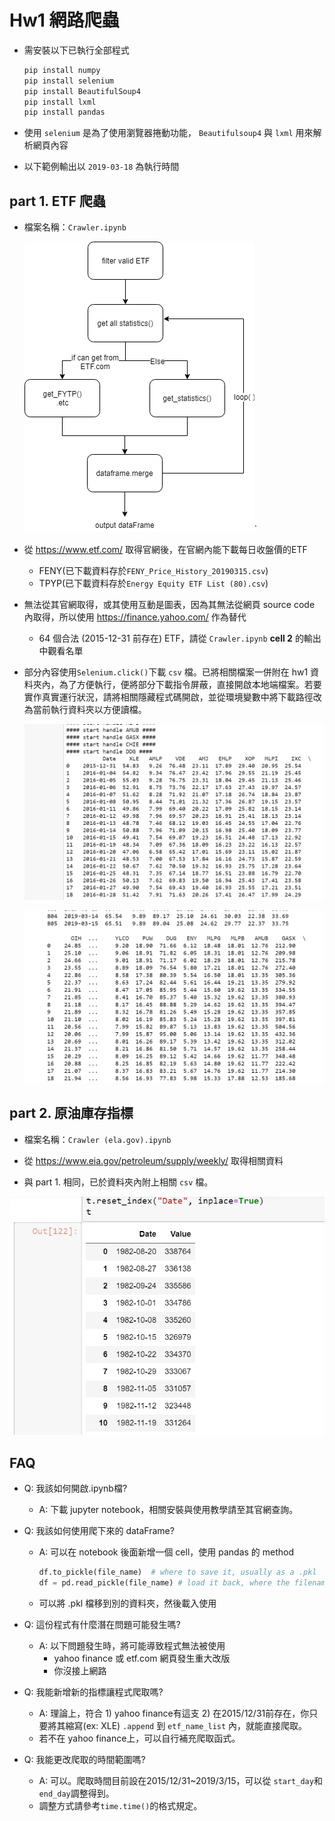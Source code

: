 # Hw1 網路爬蟲


- 需安裝以下已執行全部程式

  ```makefile
  pip install numpy
  pip install selenium
  pip install BeautifulSoup4
  pip install lxml
  pip install pandas
  ```

- 使用 `selenium` 是為了使用瀏覽器捲動功能， `Beautifulsoup4` 與 `lxml` 用來解析網頁內容

- 以下範例輸出以 `2019-03-18` 為執行時間

## part 1. ETF 爬蟲

- 檔案名稱：`Crawler.ipynb`

  ![Diagram.png](pictures/Diagram.png)`

- 從 <https://www.etf.com/> 取得官網後，在官網內能下載每日收盤價的ETF

  - FENY(已下載資料存於`FENY_Price_History_20190315.csv`)
  - TPYP(已下載資料存於`Energy Equity ETF List (80).csv`)

- 無法從其官網取得，或其使用互動是圖表，因為其無法從網頁 source code 內取得，所以使用 <https://finance.yahoo.com/> 作為替代

  - 64 個合法 (2015-12-31 前存在) ETF，請從 `Crawler.ipynb` **cell 2** 的輸出中觀看名單

- 部分內容使用`Selenium.click()`下載 `csv` 檔。已將相關檔案一併附在 hw1 資料夾內，為了方便執行，便將部分下載指令屏蔽，直接開啟本地端檔案。若要實作真實運行狀況，請將相關隱藏程式碼開啟，並從環境變數中將下載路徑改為當前執行資料夾以方便讀檔。

  ![image1.png](pictures/image1.png)

  ![image2.png](pictures/image2.png)

## part 2. 原油庫存指標

- 檔案名稱：`Crawler (ela.gov).ipynb`

- 從 <https://www.eia.gov/petroleum/supply/weekly/> 取得相關資料
- 與 part 1. 相同，已於資料夾內附上相關 `csv` 檔。

![image3.png](pictures/image3.png)

## FAQ

- Q: 我該如何開啟.ipynb檔?

  - A: 下載 jupyter notebook，相關安裝與使用教學請至其官網查詢。

- Q: 我該如何使用爬下來的 dataFrame?

  - A: 可以在 notebook 後面新增一個 cell，使用 pandas 的 method

    ``` python
    df.to_pickle(file_name)  # where to save it, usually as a .pkl
    df = pd.read_pickle(file_name) # load it back, where the filename you save previously 
    ```

  - 可以將 .pkl 檔移到別的資料夾，然後載入使用

- Q: 這份程式有什麼潛在問題可能發生嗎?
  - A: 以下問題發生時，將可能導致程式無法被使用
    - yahoo finance 或 etf.com 網頁發生重大改版
    - 你沒接上網路
- Q: 我能新增新的指標讓程式爬取嗎?
  - A: 理論上，符合 1) yahoo finance有這支 2) 在2015/12/31前存在，你只要將其縮寫(ex: XLE) `.append` 到 `etf_name_list` 內，就能直接爬取。
  - 若不在 yahoo finance上，可以自行補充爬取函式。
- Q: 我能更改爬取的時間範圍嗎?
  - A: 可以。爬取時間目前設在2015/12/31~2019/3/15，可以從 `start_day`和`end_day`調整得到。
  - 調整方式請參考`time.time()`的格式規定。